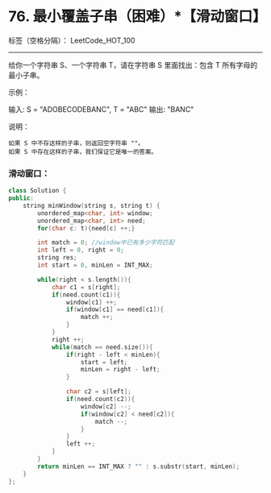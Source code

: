 ﻿# 76. 最小覆盖子串（困难）*【滑动窗口】

标签（空格分隔）： LeetCode_HOT_100

---
给你一个字符串 S、一个字符串 T，请在字符串 S 里面找出：包含 T 所有字母的最小子串。

示例：

输入: S = "ADOBECODEBANC", T = "ABC"
输出: "BANC"

说明：

    如果 S 中不存这样的子串，则返回空字符串 ""。
    如果 S 中存在这样的子串，我们保证它是唯一的答案。


### 滑动窗口：  
```C++
class Solution {
public:
    string minWindow(string s, string t) {
        unordered_map<char, int> window;
        unordered_map<char, int> need;
        for(char c: t){need[c] ++;}

        int match = 0; //window中已有多少字符匹配
        int left = 0, right = 0;
        string res;
        int start = 0, minLen = INT_MAX;

        while(right < s.length()){
            char c1 = s[right];
            if(need.count(c1)){
                window[c1] ++;
                if(window[c1] == need[c1]){
                    match ++;
                }
            }
            right ++;
            while(match == need.size()){
                if(right - left < minLen){
                    start = left;
                    minLen = right - left;
                }

                char c2 = s[left];
                if(need.count(c2)){
                    window[c2] --;
                    if(window[c2] < need[c2]){
                        match --;
                    }
                }
                left ++;
            }
        }
        return minLen == INT_MAX ? "" : s.substr(start, minLen);
    }
};
```
